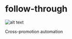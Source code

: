 # follow-through

![alt text](https://raw.githubusercontent.com/follow-through/follow-through/master/logo.png)


Cross-promotion automation
